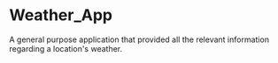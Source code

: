 # Weather_App
A general purpose application that provided all the relevant information regarding a location's weather. 
